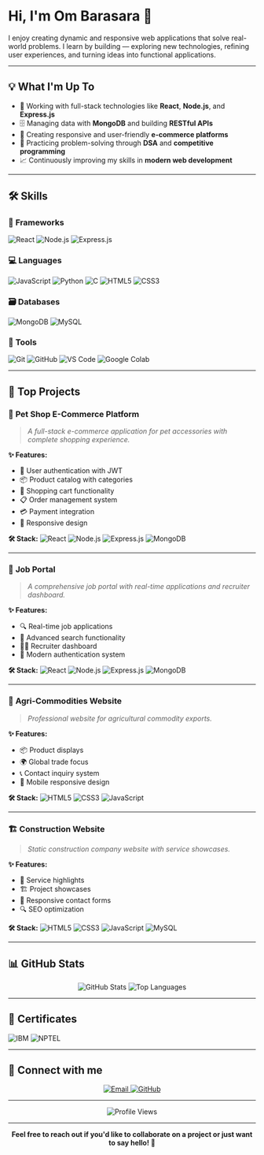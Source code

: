 # Hi, I'm Om Barasara 👋

I enjoy creating dynamic and responsive web applications that solve real-world problems. I learn by building — exploring new technologies, refining user experiences, and turning ideas into functional applications.

---

## 💡 What I'm Up To

- 🔧 Working with full-stack technologies like **React**, **Node.js**, and **Express.js**
- 🗄️ Managing data with **MongoDB** and building **RESTful APIs**
- 🛒 Creating responsive and user-friendly **e-commerce platforms**
- 🧠 Practicing problem-solving through **DSA** and **competitive programming**
- 📈 Continuously improving my skills in **modern web development**

---

## 🛠️ Skills

### 🚀 **Frameworks**
![React](https://img.shields.io/badge/React-20232A?style=for-the-badge&logo=react&logoColor=61DAFB)
![Node.js](https://img.shields.io/badge/Node.js-43853D?style=for-the-badge&logo=node.js&logoColor=white)
![Express.js](https://img.shields.io/badge/Express.js-404D59?style=for-the-badge&logo=express&logoColor=white)

### 💻 **Languages**
![JavaScript](https://img.shields.io/badge/JavaScript-F7DF1E?style=for-the-badge&logo=javascript&logoColor=black)
![Python](https://img.shields.io/badge/Python-3776AB?style=for-the-badge&logo=python&logoColor=white)
![C](https://img.shields.io/badge/C-00599C?style=for-the-badge&logo=c&logoColor=white)
![HTML5](https://img.shields.io/badge/HTML5-E34F26?style=for-the-badge&logo=html5&logoColor=white)
![CSS3](https://img.shields.io/badge/CSS3-1572B6?style=for-the-badge&logo=css3&logoColor=white)

### 🗃️ **Databases**
![MongoDB](https://img.shields.io/badge/MongoDB-4EA94B?style=for-the-badge&logo=mongodb&logoColor=white)
![MySQL](https://img.shields.io/badge/MySQL-4479A1?style=for-the-badge&logo=mysql&logoColor=white)

### 🧰 **Tools**
![Git](https://img.shields.io/badge/Git-F05032?style=for-the-badge&logo=git&logoColor=white)
![GitHub](https://img.shields.io/badge/GitHub-100000?style=for-the-badge&logo=github&logoColor=white)
![VS Code](https://img.shields.io/badge/VS_Code-007ACC?style=for-the-badge&logo=visual-studio-code&logoColor=white)
![Google Colab](https://img.shields.io/badge/Colab-F9AB00?style=for-the-badge&logo=googlecolab&logoColor=white)

---

## 🚀 Top Projects

### 🐾 **Pet Shop E-Commerce Platform**
> *A full-stack e-commerce application for pet accessories with complete shopping experience.*

**✨ Features:**
- 🔐 User authentication with JWT
- 📦 Product catalog with categories
- 🛒 Shopping cart functionality
- 📋 Order management system
- 💳 Payment integration
- 📱 Responsive design

**🛠️ Stack:** ![React](https://img.shields.io/badge/React-20232A?style=flat&logo=react&logoColor=61DAFB) ![Node.js](https://img.shields.io/badge/Node.js-43853D?style=flat&logo=node.js&logoColor=white) ![Express.js](https://img.shields.io/badge/Express.js-404D59?style=flat&logo=express&logoColor=white) ![MongoDB](https://img.shields.io/badge/MongoDB-4EA94B?style=flat&logo=mongodb&logoColor=white)

---

### 💼 **Job Portal**
> *A comprehensive job portal with real-time applications and recruiter dashboard.*

**✨ Features:**
- 🔍 Real-time job applications
- 🔎 Advanced search functionality
- 👨‍💼 Recruiter dashboard
- 🔐 Modern authentication system

**🛠️ Stack:** ![React](https://img.shields.io/badge/React-20232A?style=flat&logo=react&logoColor=61DAFB) ![Node.js](https://img.shields.io/badge/Node.js-43853D?style=flat&logo=node.js&logoColor=white) ![Express.js](https://img.shields.io/badge/Express.js-404D59?style=flat&logo=express&logoColor=white) ![MongoDB](https://img.shields.io/badge/MongoDB-4EA94B?style=flat&logo=mongodb&logoColor=white)

---

### 🌾 **Agri-Commodities Website**
> *Professional website for agricultural commodity exports.*

**✨ Features:**
- 📦 Product displays
- 🌍 Global trade focus
- 📞 Contact inquiry system
- 📱 Mobile responsive design

**🛠️ Stack:** ![HTML5](https://img.shields.io/badge/HTML5-E34F26?style=flat&logo=html5&logoColor=white) ![CSS3](https://img.shields.io/badge/CSS3-1572B6?style=flat&logo=css3&logoColor=white) ![JavaScript](https://img.shields.io/badge/JavaScript-F7DF1E?style=flat&logo=javascript&logoColor=black)

---

### 🏗️ **Construction Website**
> *Static construction company website with service showcases.*

**✨ Features:**
- 🏢 Service highlights
- 🏗️ Project showcases
- 📝 Responsive contact forms
- 🔍 SEO optimization

**🛠️ Stack:** ![HTML5](https://img.shields.io/badge/HTML5-E34F26?style=flat&logo=html5&logoColor=white) ![CSS3](https://img.shields.io/badge/CSS3-1572B6?style=flat&logo=css3&logoColor=white) ![JavaScript](https://img.shields.io/badge/JavaScript-F7DF1E?style=flat&logo=javascript&logoColor=black) ![MySQL](https://img.shields.io/badge/MySQL-4479A1?style=flat&logo=mysql&logoColor=white)

---

## 📊 GitHub Stats

<div align="center">
  <img src="https://github-readme-stats.vercel.app/api?username=Om-5300&show_icons=true&theme=radical" alt="GitHub Stats" />
  <img src="https://github-readme-stats.vercel.app/api/top-langs/?username=Om-5300&layout=compact&theme=radical" alt="Top Languages" />
</div>

---

## 📜 Certificates

![IBM](https://img.shields.io/badge/IBM-Cyber_Security_Fundamentals-blue?style=for-the-badge)
![NPTEL](https://img.shields.io/badge/NPTEL-Understanding_Incubation_and_Entrepreneurship-green?style=for-the-badge)

---

## 🧠 Connect with me

<div align="center">
  <a href="mailto:ombarasara123@email.com">
    <img src="https://img.shields.io/badge/Email-D14836?style=for-the-badge&logo=gmail&logoColor=white" alt="Email" />
  </a>
  <a href="https://github.com/Om-5300">
    <img src="https://img.shields.io/badge/GitHub-100000?style=for-the-badge&logo=github&logoColor=white" alt="GitHub" />
  </a>
</div>

---

<div align="center">
  <img src="https://komarev.com/ghpvc/?username=Om-5300&style=flat-square&color=blue" alt="Profile Views" />
</div>

---

<div align="center">
  <strong>Feel free to reach out if you'd like to collaborate on a project or just want to say hello! 👋</strong>
</div> 
